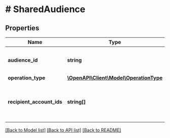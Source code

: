 # # SharedAudience

## Properties

Name | Type | Description | Notes
------------ | ------------- | ------------- | -------------
**audience_id** | **string** | Unique identifier of an audience |
**operation_type** | [**\OpenAPI\Client\Model\OperationType**](OperationType.md) |  |
**recipient_account_ids** | **string[]** | List of ad account IDs to share with or revoke from. |

[[Back to Model list]](../../README.md#models) [[Back to API list]](../../README.md#endpoints) [[Back to README]](../../README.md)
